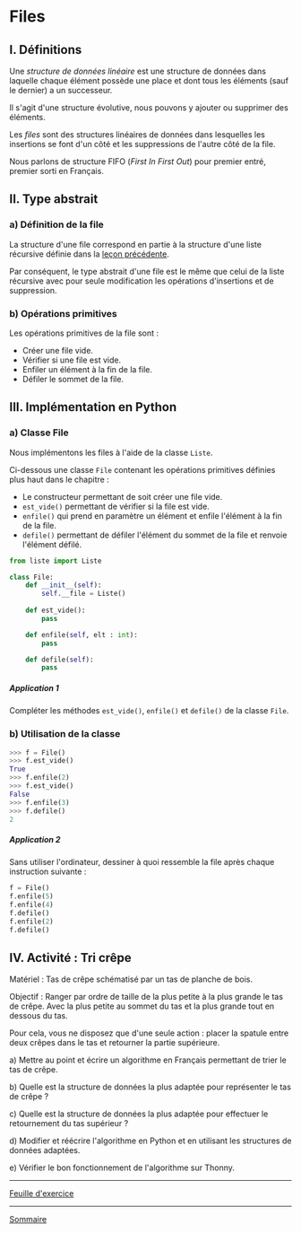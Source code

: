 # Files

## I. Définitions

Une *structure de données linéaire* est une structure de données dans laquelle chaque élément possède une place et dont tous les éléments (sauf le dernier) a un successeur.

Il s'agit d'une structure évolutive, nous pouvons y ajouter ou supprimer des éléments.

Les *files* sont des structures linéaires de données dans lesquelles les insertions se font d'un côté et les suppressions de l'autre côté de la file.

Nous parlons de structure FIFO (*First In First Out*) pour premier entré, premier sorti en Français.

## II. Type abstrait

### a) Définition de la file

La structure d'une file correspond en partie à la structure d'une liste récursive définie dans la [leçon précédente](Listes_recursives.md).

Par conséquent, le type abstrait d'une file est le même que celui de la liste récursive avec pour seule modification les opérations d'insertions et de suppression.

### b) Opérations primitives

Les opérations primitives de la file sont :

- Créer une file vide.
- Vérifier si une file est vide.
- Enfiler un élément à la fin de la file.
- Défiler le sommet de la file.

## III. Implémentation en Python

### a) Classe File

Nous implémentons les files à l'aide de la classe `Liste`.

Ci-dessous une classe `File` contenant les opérations primitives définies plus haut dans le chapitre :

- Le constructeur permettant de soit créer une file vide.
- `est_vide()` permettant de vérifier si la file est vide.
- `enfile()` qui prend en paramètre un élément et enfile l'élément à la fin de la file.
- `defile()` permettant de défiler l'élément du sommet de la file et renvoie l'élément défilé.

```python
from liste import Liste

class File:
    def __init__(self):
        self.__file = Liste()
    
    def est_vide():
        pass

    def enfile(self, elt : int):
        pass

    def defile(self):
        pass
```

##### Application 1

Compléter les méthodes `est_vide()`, `enfile()` et `defile()` de la classe `File`.

### b) Utilisation de la classe 

```python
>>> f = File()
>>> f.est_vide()
True
>>> f.enfile(2)
>>> f.est_vide()
False
>>> f.enfile(3)
>>> f.defile()
2
```

##### Application 2

Sans utiliser l'ordinateur, dessiner à quoi ressemble la file après chaque instruction suivante :

```python
f = File()
f.enfile(5)
f.enfile(4)
f.defile()
f.enfile(2)
f.defile()
```

## IV. Activité : Tri crêpe

Matériel : Tas de crêpe schématisé par un tas de planche de bois.

Objectif : Ranger par ordre de taille de la plus petite à la plus grande le tas de crêpe. Avec la plus petite au sommet du tas et la plus grande tout en dessous du tas.

Pour cela, vous ne disposez que d'une seule action : placer la spatule entre deux crêpes dans le tas et retourner la partie supérieure.

a) Mettre au point et écrire un algorithme en Français permettant de trier le tas de crêpe.

b) Quelle est la structure de données la plus adaptée pour représenter le tas de crêpe ?

c) Quelle est la structure de données la plus adaptée pour effectuer le retournement du tas supérieur ?

d) Modifier et réécrire l'algorithme en Python et en utilisant les structures de données adaptées.

e) Vérifier le bon fonctionnement de l'algorithme sur Thonny.

_________

[Feuille d'exercice](./Exercices_files.md)

_______________

[Sommaire](./../README.md)